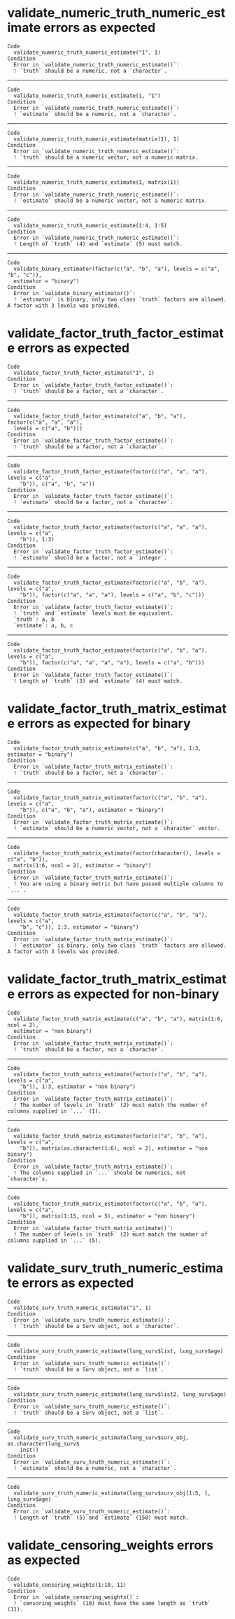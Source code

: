 # validate_numeric_truth_numeric_estimate errors as expected

    Code
      validate_numeric_truth_numeric_estimate("1", 1)
    Condition
      Error in `validate_numeric_truth_numeric_estimate()`:
      ! `truth` should be a numeric, not a `character`.

---

    Code
      validate_numeric_truth_numeric_estimate(1, "1")
    Condition
      Error in `validate_numeric_truth_numeric_estimate()`:
      ! `estimate` should be a numeric, not a `character`.

---

    Code
      validate_numeric_truth_numeric_estimate(matrix(1), 1)
    Condition
      Error in `validate_numeric_truth_numeric_estimate()`:
      ! `truth` should be a numeric vector, not a numeric matrix.

---

    Code
      validate_numeric_truth_numeric_estimate(1, matrix(1))
    Condition
      Error in `validate_numeric_truth_numeric_estimate()`:
      ! `estimate` should be a numeric vector, not a numeric matrix.

---

    Code
      validate_numeric_truth_numeric_estimate(1:4, 1:5)
    Condition
      Error in `validate_numeric_truth_numeric_estimate()`:
      ! Length of `truth` (4) and `estimate` (5) must match.

---

    Code
      validate_binary_estimator(factor(c("a", "b", "a"), levels = c("a", "b", "c")),
      estimator = "binary")
    Condition
      Error in `validate_binary_estimator()`:
      ! `estimator` is binary, only two class `truth` factors are allowed. A factor with 3 levels was provided.

# validate_factor_truth_factor_estimate errors as expected

    Code
      validate_factor_truth_factor_estimate("1", 1)
    Condition
      Error in `validate_factor_truth_factor_estimate()`:
      ! `truth` should be a factor, not a `character`.

---

    Code
      validate_factor_truth_factor_estimate(c("a", "b", "a"), factor(c("a", "a", "a"),
      levels = c("a", "b")))
    Condition
      Error in `validate_factor_truth_factor_estimate()`:
      ! `truth` should be a factor, not a `character`.

---

    Code
      validate_factor_truth_factor_estimate(factor(c("a", "a", "a"), levels = c("a",
        "b")), c("a", "b", "a"))
    Condition
      Error in `validate_factor_truth_factor_estimate()`:
      ! `estimate` should be a factor, not a `character`.

---

    Code
      validate_factor_truth_factor_estimate(factor(c("a", "a", "a"), levels = c("a",
        "b")), 1:3)
    Condition
      Error in `validate_factor_truth_factor_estimate()`:
      ! `estimate` should be a factor, not a `integer`.

---

    Code
      validate_factor_truth_factor_estimate(factor(c("a", "b", "a"), levels = c("a",
        "b")), factor(c("a", "a", "a"), levels = c("a", "b", "c")))
    Condition
      Error in `validate_factor_truth_factor_estimate()`:
      ! `truth` and `estimate` levels must be equivalent.
      `truth`: a, b
      `estimate`: a, b, c

---

    Code
      validate_factor_truth_factor_estimate(factor(c("a", "b", "a"), levels = c("a",
        "b")), factor(c("a", "a", "a", "a"), levels = c("a", "b")))
    Condition
      Error in `validate_factor_truth_factor_estimate()`:
      ! Length of `truth` (3) and `estimate` (4) must match.

# validate_factor_truth_matrix_estimate errors as expected for binary

    Code
      validate_factor_truth_matrix_estimate(c("a", "b", "a"), 1:3, estimator = "binary")
    Condition
      Error in `validate_factor_truth_matrix_estimate()`:
      ! `truth` should be a factor, not a `character`.

---

    Code
      validate_factor_truth_matrix_estimate(factor(c("a", "b", "a"), levels = c("a",
        "b")), c("a", "b", "a"), estimator = "binary")
    Condition
      Error in `validate_factor_truth_matrix_estimate()`:
      ! `estimate` should be a numeric vector, not a `character` vector.

---

    Code
      validate_factor_truth_matrix_estimate(factor(character(), levels = c("a", "b")),
      matrix(1:6, ncol = 2), estimator = "binary")
    Condition
      Error in `validate_factor_truth_matrix_estimate()`:
      ! You are using a binary metric but have passed multiple columns to `...`.

---

    Code
      validate_factor_truth_matrix_estimate(factor(c("a", "b", "a"), levels = c("a",
        "b", "c")), 1:3, estimator = "binary")
    Condition
      Error in `validate_factor_truth_matrix_estimate()`:
      ! `estimator` is binary, only two class `truth` factors are allowed. A factor with 3 levels was provided.

# validate_factor_truth_matrix_estimate errors as expected for non-binary

    Code
      validate_factor_truth_matrix_estimate(c("a", "b", "a"), matrix(1:6, ncol = 2),
      estimator = "non binary")
    Condition
      Error in `validate_factor_truth_matrix_estimate()`:
      ! `truth` should be a factor, not a `character`.

---

    Code
      validate_factor_truth_matrix_estimate(factor(c("a", "b", "a"), levels = c("a",
        "b")), 1:3, estimator = "non binary")
    Condition
      Error in `validate_factor_truth_matrix_estimate()`:
      ! The number of levels in `truth` (2) must match the number of columns supplied in `...` (1).

---

    Code
      validate_factor_truth_matrix_estimate(factor(c("a", "b", "a"), levels = c("a",
        "b")), matrix(as.character(1:6), ncol = 2), estimator = "non binary")
    Condition
      Error in `validate_factor_truth_matrix_estimate()`:
      ! The columns supplied in `...` should be numerics, not `character`s.

---

    Code
      validate_factor_truth_matrix_estimate(factor(c("a", "b", "a"), levels = c("a",
        "b")), matrix(1:15, ncol = 5), estimator = "non binary")
    Condition
      Error in `validate_factor_truth_matrix_estimate()`:
      ! The number of levels in `truth` (2) must match the number of columns supplied in `...` (5).

# validate_surv_truth_numeric_estimate errors as expected

    Code
      validate_surv_truth_numeric_estimate("1", 1)
    Condition
      Error in `validate_surv_truth_numeric_estimate()`:
      ! `truth` should be a Surv object, not a `character`.

---

    Code
      validate_surv_truth_numeric_estimate(lung_surv$list, lung_surv$age)
    Condition
      Error in `validate_surv_truth_numeric_estimate()`:
      ! `truth` should be a Surv object, not a `list`.

---

    Code
      validate_surv_truth_numeric_estimate(lung_surv$list2, lung_surv$age)
    Condition
      Error in `validate_surv_truth_numeric_estimate()`:
      ! `truth` should be a Surv object, not a `list`.

---

    Code
      validate_surv_truth_numeric_estimate(lung_surv$surv_obj, as.character(lung_surv$
        inst))
    Condition
      Error in `validate_surv_truth_numeric_estimate()`:
      ! `estimate` should be a numeric, not a `character`.

---

    Code
      validate_surv_truth_numeric_estimate(lung_surv$surv_obj[1:5, ], lung_surv$age)
    Condition
      Error in `validate_surv_truth_numeric_estimate()`:
      ! Length of `truth` (5) and `estimate` (150) must match.

# validate_censoring_weights errors as expected

    Code
      validate_censoring_weights(1:10, 11)
    Condition
      Error in `validate_censoring_weights()`:
      ! `censoring_weights` (10) must have the same length as `truth` (11).

